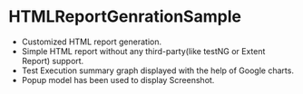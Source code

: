 # HTMLReportGenrationSample

* Customized HTML report generation.
* Simple HTML report without any third-party(like testNG or Extent Report) support.
* Test Execution summary graph displayed with the help of Google charts.
* Popup model has been used to display Screenshot.
